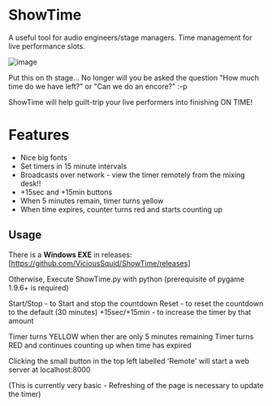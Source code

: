 # ShowTime

A useful tool for audio engineers/stage managers.
Time management for live performance slots. 

![image](https://github.com/ViciousSquid/ShowTime/assets/161540961/c0909c88-3526-4666-abe6-42440ffcb449)

Put this on th stage... No longer will you be asked the question "How much time do we have left?" or "Can we do an encore?" :-p

ShowTime will help guilt-trip your live performers into finishing ON TIME!

# Features
* Nice big fonts
* Set timers in 15 minute intervals
* Broadcasts over network - view the timer remotely from the mixing desk!!
* +15sec and +15min buttons
* When 5 minutes remain, timer turns yellow
* When time expires, counter turns red and starts counting up

## Usage

There is a **Windows EXE** in releases:
[https://github.com/ViciousSquid/ShowTime/releases]

Otherwise, Execute ShowTime.py with python (prerequisite of pygame 1.9.6+ is required)

Start/Stop - to Start and stop the countdown
Reset - to reset the countdown to the default (30 minutes)
+15sec/+15min - to increase the timer by that amount

Timer turns YELLOW when ther are only 5 minutes remaining
Timer turns RED and continues counting up when time has expired

Clicking the small button in the top left labelled 'Remote' will start a web server at localhost:8000

(This is currently very basic - Refreshing of the page is necessary to update the timer)
